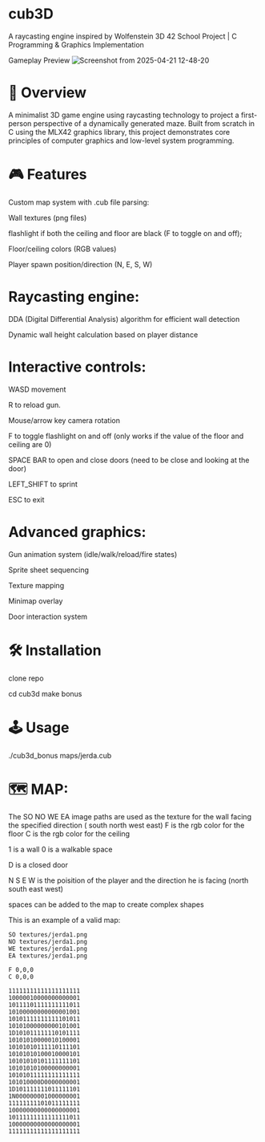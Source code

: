# cub3D
A raycasting engine inspired by Wolfenstein 3D
42 School Project | C Programming & Graphics Implementation

Gameplay Preview
![Screenshot from 2025-04-21 12-48-20](https://github.com/user-attachments/assets/eb4113a8-0564-4d4d-8a85-81520d8c4d37)


# 📖 Overview
A minimalist 3D game engine using raycasting technology to project a first-person perspective of a dynamically generated maze. Built from scratch in C using the MLX42 graphics library, this project demonstrates core principles of computer graphics and low-level system programming.

# 🎮 Features
Custom map system with .cub file parsing:

Wall textures (png files)

flashlight if both the ceiling and floor are black (F to toggle on and off);

Floor/ceiling colors (RGB values)

Player spawn position/direction (N, E, S, W)

# Raycasting engine:

DDA (Digital Differential Analysis) algorithm for efficient wall detection

Dynamic wall height calculation based on player distance

# Interactive controls:

WASD movement

R to reload gun.

Mouse/arrow key camera rotation

F to toggle flashlight on and off (only works if the value of the floor and ceiling are 0)

SPACE BAR to open and close doors (need to be close and looking at the door)

LEFT_SHIFT to sprint

ESC to exit

# Advanced graphics:

Gun animation system (idle/walk/reload/fire states)

Sprite sheet sequencing

Texture mapping

Minimap overlay

Door interaction system

# 🛠️ Installation

clone repo

cd cub3d
make bonus

# 🕹️ Usage

./cub3d_bonus maps/jerda.cub

# 🗺️ MAP:

The SO NO WE EA image paths are used as the texture for the wall facing the specified direction ( south north west east)
F is the rgb color for the floor
C is the rgb color for the ceiling

1 is a wall 0 is a walkable space

D is a closed door

N S E W is the poisition of the player and the direction he is facing (north south east west)

spaces can be added to the map to create complex shapes


This is an example of a valid map:

```
SO textures/jerda1.png
NO textures/jerda1.png
WE textures/jerda1.png
EA textures/jerda1.png

F 0,0,0
C 0,0,0

11111111111111111111
10000010000000000001
10111101111111111011
10100000000000001001
10101111111111101011
10101000000000101001
1D101011111110101111
10101010000010100001
10101010111110111101
10101010100010000101
10101010101111111101
10101010100000000001
10101011111111111111
101010000D0000000001
1D101111111011111101
1N000000001000000001
11111111101011111111
10000000000000000001
10111111111111111011
10000000000000000001
11111111111111111111
```
